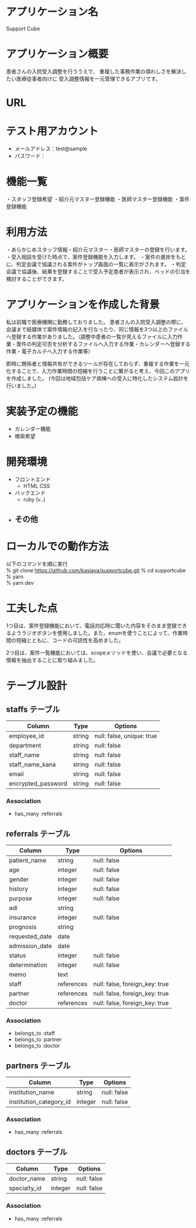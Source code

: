 # アプリケーション名

Support Cube

# アプリケーション概要

患者さんの入院受入調整を行ううえで、
重複した事務作業の煩わしさを解決したい医療従事者向けに
受入調整情報を一元管理できるアプリです。


# URL


# テスト用アカウント

- メールアドレス：test@sample
- パスワード：

# 機能一覧
・スタッフ登録希望
・紹介元マスター登録機能
・医師マスター登録機能
・案件登録機能


# 利用方法
・あらかじめスタッフ情報・紹介元マスター・医師マスターの登録を行います。
・受入相談を受けた時点で、案件登録機能を入力します。
・案件の進捗をもとに、判定会議で協議される案件がトップ画面の一覧に表示がされます。
・判定会議で協議後、結果を登録することで受入予定患者が表示され、ベッドの引当を検討することができます。


# アプリケーションを作成した背景

私は前職で医療機関に勤務しておりました。
患者さんの入院受入調整の際に、会議まで紙媒体で案件情報の記入を行なったり、同じ情報を3つ以上のファイルへ登録する作業がありました。（調整中患者の一覧が見えるファイルに入力作業・案件の判定可否を分析するファイルへ入力する作業・カレンダーへ登録する作業・電子カルテへ入力する作業等）

即時に関係者と情報共有ができるツールが存在しておらず、重複する作業を一元化することで、入力作業時間の短縮を行うことに繋がると考え、今回このアプリを作成しました。
(今回は地域包括ケア病棟への受入に特化したシステム設計を行いました。)


# 実装予定の機能
- カレンダー機能
- 検索希望

# 開発環境

- フロントエンド
  - HTML CSS
- バックエンド
  - ruby (v..)
- その他
  - 

# ローカルでの動作方法

以下のコマンドを順に実行  
% git clone https://github.com/kasiaya/supportcube.git 
% cd supportcube
% yarn  
% yarn dev

# 工夫した点

1つ目は、案件登録機能において、電話対応時に聞いた内容をそのまま登録できるようラジオボタンを使用しました。また、enumを使うことによって、作業時間の短縮とともに、コードの可読性を高めました。

2つ目は、案件一覧機能においては、scopeメソッドを使い、会議で必要となる情報を抽出することに取り組みました。


# テーブル設計

## staffs テーブル

| Column             | Type   | Options     |
| ------------------ | ------ | ----------- |
| employee_id        | string | null: false, unique: true  |
| department         | string | null: false |
| staff_name         | string | null: false |
| staff_name_kana    | string | null: false |
| email              | string | null: false |
| encrypted_password | string | null: false |


### Association

- has_many :referrals


## referrals テーブル

| Column             | Type       | Options     |
| ------------------ | ---------- | ----------- |
| patient_name       | string     | null: false |
| age                | integer    | null: false |
| gender             | integer    | null: false |
| history            | integer    | null: false |
| purpose            | integer    | null: false |
| adl                | string     |             |
| insurance          | integer    | null: false |
| prognosis          | string     |             |
| requested_date     | date       |             |
| admission_date     | date       |             |
| status             | integer    | null: false |
| determination      | integer    | null: false |
| memo               | text       |             |
| staff              | references | null: false, foreign_key: true |
| partner            | references | null: false, foreign_key: true |
| doctor             | references | null: false, foreign_key: true |

### Association

- belongs_to :staff
- belongs_to :partner
- belongs_to :doctor


##  partners テーブル

| Column                   | Type       | Options     |
| ------------------------ | ---------- | ----------- |
| institution_name         | string     | null: false |
| institution_category_id  | integer    | null: false |


### Association

- has_many :referrals


##  doctors テーブル

| Column                   | Type       | Options     |
| ------------------------ | ---------- | ----------- |
| doctor_name              | string     | null: false |
| specialty_id             | integer    | null: false |


### Association

- has_many :referrals